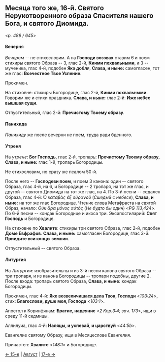 
## Месяца того же, 16-й. Святого Нерукотворенного образа Спасителя нашего Бога, и святого Диомида.

<*p. 489 / 645*>

#### Вечерня

*Вечером* -- не стихословим. А на **Господи воззвах** ставим 6 и поем стихиры святого Образа -- 3, 
глас 2-й, **Киими похвальными**, и 3 -- мученика, глас 4-й, подобен **Яко добля**, 
**Слава, и ныне:** самогласен, тот же глас: **Всечестное Твое Успение**. 

Прокимен.

На стиховне: стихиры Богородице, глас 2-й, **Киими похвальными**.
Говорим же и стихи праздника. **Слава, и ныне:** глас 2-й: **Иже небес вышшая сущи**.

Отпустительный, глас 2-й: **Пречистому Твоему образу**.

#### Панихида

*Панихиду* же после вечерни не поем, труда ради бденного.

#### Утреня

На *утрене*: **Бог Господь**, глас 2-й, тропарь: **Пречистому Твоему образу**, **Слава, и ныне:** 
глас 1-й, тропарь Богородицы.

Не стихословим, но сразу же псалом 50-й. 

После него -- **Господеви поем**, и поем 3 канона: один -- святого Образа, глас 4-й, на 6, и Богородице
-- 2 тропаря, на тот же глас, и другой -- святого Диомида на тот же глас, на 4. 
По 3-й песни -- седален Образа, глас 4-й: *̔Ο καταβὰς ἐξ οὐρανοῦ* (*Сшедый с небесе*), 
**Слава, и ныне:** на тот же глас Богородице. Чтение слова Метафраста на святой Образ, начало: 
*Οὐκ ἄρα μόνος αὐτός* (*Не будто бы один*) <*PG 113,424*>. 
По 6-й песни -- кондак Богородице и икоса три. 
Эксапостиларий: **Свят Господь** и Богородице.

На стиховне по **Хвалите**: стихиры три святого Образа, глас 2-й, подобен **Доме Евфрафов**. 
**Слава, и ныне:** самогласен Богородице, глас 3-й: **Приидите вси концы земнии**.

Отпустительный -- святого Образа.

#### Литургия

На *Литургии*: изобразительны и из 3-й песни канона святого Образа -- три тропаря, и из канона Богородицы -- 
тропари подобны, другие 2.  
После входа: тропарь святого Образа, **Слава, и ныне:** кондак Богородицы. 

Прокимен, глас 4-й: **Яко возвеличишася дела Твоя, Господи** <*103:24*>,
стих: **Благослови, душе моя, Господа** <*103:1*>. 

Апостол к Коринфянам: **Братие, надеяние** <*2 Кор.3:4; зач. 173*>, ищи в среду 11-й седмицы. 

Аллилуиа, глас 4-й: **Наляцы, и успевай, и царствуй** <*44:5b*>. 

Евангелие святому Образу, ищи в Месяцеслове Евангелия.

Причастен: **Хвалите** <*148:1*> и Богородице.

[← 15-е](08_15_EUR.ru.md) | [Август](README.md#16-й) | [17-е →](08_17_EUR.ru.md)

